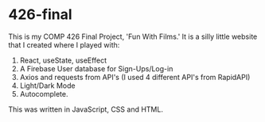# 426-final

This is my COMP 426 Final Project, 'Fun With Films.' It is a silly little website that I created where I played with:

1) React, useState, useEffect
2) A Firebase User database for Sign-Ups/Log-in
3) Axios and requests from API's (I used 4 different API's from RapidAPI)
4) Light/Dark Mode
5) Autocomplete.

This was written in JavaScript, CSS and HTML.
